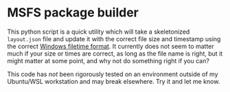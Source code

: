 # MSFS package builder

This python script is a quick utility which will take a skeletonized `layout.json` file and update it with the correct file size and timestamp using the correct [Windows filetime format](https://docs.microsoft.com/en-us/windows/win32/api/minwinbase/ns-minwinbase-filetime).  It currently does not seem to matter much if your size or times are correct, as long as the file name is right, but it might matter at some point, and why not do something right if you can?

This code has *not* been rigorously tested on an environment outside of my Ubuntu/WSL workstation and may break elsewhere.  Try it and let me know.